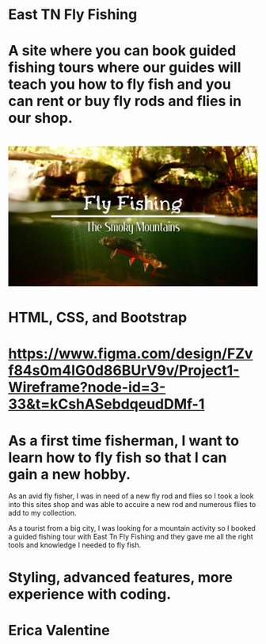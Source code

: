 # East TN Fly Fishing
# A site where you can book guided fishing tours where our guides will teach you how to fly fish and you can rent or buy fly rods and flies in our shop.
# ![alt text](images/Fly-Fishing-The-Smoky-Mountains.jpg)
# HTML, CSS, and Bootstrap
# https://www.figma.com/design/FZvf84s0m4IG0d86BUrV9v/Project1-Wireframe?node-id=3-33&t=kCshASebdqeudDMf-1
# As a first time fisherman, I want to learn how to fly fish so that I can gain a new hobby.

As an avid fly fisher, I was in need of a new fly rod and flies so I took a look into this sites shop and was able to accuire a new rod and numerous flies to add to my collection.

As a tourist from a big city, I was looking for a mountain activity so I booked a guided fishing tour with East Tn Fly Fishing and they gave me all the right tools and knowledge I needed to fly fish.
# Styling, advanced features, more experience with coding.
# Erica Valentine